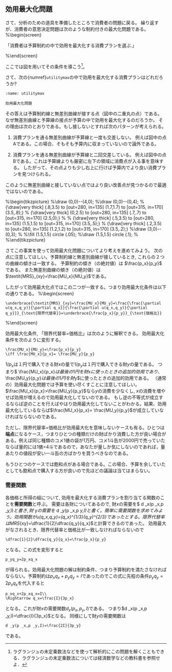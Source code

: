 ## 効用最大化問題
さて、分析のための道具を準備したところで消費者の問題に戻る。
繰り返すが、消費者の意思決定問題は次のような制約付きの最大化問題である。
%\begin{screen}

「消費者は予算制約の中で効用を最大化する消費プランを選ぶ.」

%\end{screen}

ここでは図を用いてその条件を導こう[^note20]。

[^note20]: ラグランジュの未定乗数法などを使って解析的にこの問題を解くこともできる．ラグランジュの未定乗数法については経済数学などの教科書を参照せよ．
 
 さて、次の{numref}`utilitymax`の中で効用を最大化する消費プランはどれだろうか?
```{figure} ch3_img/utilitymax.svg
:name: utilitymax

効用最大化問題
```


その答えは予算制約線と無差別曲線が接する点（図中の二重丸の点）である。
なぜ無差別曲線と予算線の接点が予算の中で効用を最大化するのだろうか。
その理由は次のとおりである。もし接しないとすれば次のパターンが考えられる。
1. 消費プランを通る無差別曲線が予算線と一度も交差しない。
例えば図中の点Aである。この場合、そもそも予算内に収まっていないので論外である。
 
1. 消費プランを通る無差別曲線が予算線と二回交差している。
例えば図中の点Bである。これは予算線よりも厳密に左下の領域に消費点が入る事を意味する。
したがって、その点よりも少し右上に行けば予算内でより良い消費プランを見つけられる。

このように無差別曲線と接していない点ではより良い改善点が見つかるので最適ではないのである。
 


%\begin{tikzpicture}
%\draw (0,0)--(4,0);
%\draw (0,0)--(0,4);
%  {\draw[very thick] (.8,3.5) to [out=280, in=135] (1.7,1.7) to [out=315, in=170] (3.5,.8);}
%  {\draw[very thick] (0,2.5) to [out=280, in=135] (.7,.7) to [out=315, in=170] (2.5,0);}
%
% {\draw[very thick] (.5,3.5) to [out=280, in=135] (1.5,1.5) to [out=315, in=170] (3.5,.5);}
% {\draw[very thick] (.2,3.5) to [out=280, in=135] (1.2,1.2) to [out=315, in=170] (3.5,.2);}
%\draw (3,0)--(0,3);
%
%\fill (1.5,1.5) circle (.05);
%\draw (1.5,1.5) circle (.1);
%
%\end{tikzpicture}

さてこの事実を使って効用最大化問題についてより考えを進めてみよう。
次の点に注意してほしい。予算制約線と無差別曲線が接しているとき, これらの２つの曲線の傾きは一致する。
予算制約の傾き（の絶対値）は $\frac{p_x}{p_y}$ である。
また無差別曲線の傾き（の絶対値）は$\textit{MRS}_{xy}=\frac{MU_x}{MU_y}$である。

したがって効用最大化点ではこの二つが一致する。つまり効用最大化条件は以下の通りである。
%\begin{screen}
```{math}
\underbrace{\textit{MRS}_{xy}=\frac{MU_x}{MU_y}=\frac{\frac{\partial u(q_x,q_y)}{\partial q_x}}{\frac{\partial u(q_x,q_y)}{\partial q_y}}}_{\text{限界代替率}}=\underbrace{\frac{p_x}{p_y}}_{\text{価格比}}
```
%\end{screen}


 効用最大化条件, 「限界代替率$=$価格比」は次のように解釈できる。
効用最大化条件を次のように変形する。
```{math}
\frac{MU_x}{MU_y}=\frac{p_x}{p_y}
\iff \frac{MU_x}{p_x}= \frac{MU_y}{p_y}
```
$1/p_{x}$は１円で購入できる財$x$の量で$1/p_{y}$は１円で購入できる財$y$の量である。
つまり$ \frac{MU_x}{p_x}$は最後の1円を財$x$に使ったときの追加的効用であり、$ \frac{MU_y}{p_y}$は最後の1円を財$y$に使ったときの追加的効用である。
 （通常の）効用最大化問題では予算を使い尽くすことに注意してほしい。
 $\frac{MU_x}{p_x}>\frac{MU_y}{p_y}$なら$y$の消費を少なくし, $x$の消費を増やせば効用が増えるので効用最大化してないのである。
 もし逆の不等式が成立するならば逆のことを行えばやはり効用最大化してないことがわかる。結果、効用最大化しているならば$\frac{MU_x}{p_x}= \frac{MU_y}{p_y}$が成立していなければならないのである。



ただし、限界代替率=価格比が効用最大化を意味しないケースも有る。ひとつは**端点**になるケース，つまりひとつの種類だけの財ばかり消費した方が良い場合がある。例えば同じ種類のコメ1俵の袋が1万円、コメ1斗缶が2000円で売っていたならば量的には1俵$=$4斗であるので，あなたが量しか気にしないのであれば，量あたりの値段が安い一斗缶の方ばかりを買うべきなのである。

もうひとつのケースでは飽和点がある場合である。この場合、予算を余していたとしても飽和点で購入する方が良いので先ほどの議論は当てはまらない。


### 需要関数
 各価格と所得の組について, 効用を最大化する消費プランを割り当てる関数のことを**需要関数**と呼ぶ。 需要は各財についてあるので, 財$x$の需要を$ d _x(p _x,p _y,I)$と書き, 財$ y$の需要を$ d _y(p _x,p _y,I)$と書く。
簡単に需要関数を求めてみよう。効用関数が$u(q_x,q_y)=(q_x)^{1/3}(q_y)^{2/3}$であったとする。
限界代替率は$MRS_{xy}=\dfrac{1}{2}\dfrac{q_y}{q_x}$と計算できるのであった。
効用最大がなされるとき、限界代替率と価格比が一致しなければならないので
```{math}
\dfrac{1}{2}\dfrac{q_y}{q_x}=\frac{p_x}{p_y}
```
となる。この式を変形すると
```{math}
p_yq_y=2p_xq_x
```
が得られる。効用最大化問題の解は制約条件、つまり予算制約を満たさなければならない。予算制約は$p_xq_x+p_yq_y=I$であったのでこの式に先程の条件$p_yq_y=2p_xq_x$を代入すると
```{math}
p_xq_x+2p_xq_x=I\\
\Rightarrow q_x=\frac{I}{3p_x}
```
となる。これが財$x$の需要関数$d _x(p _x,p _y,I)$である。
つまり$d _x(p _x,p _y,I)=\dfrac{I}{3p_x}$となる。
同様にして財$y$の需要関数は
```{math}
d _y(p _x,p _y,I)=\frac{2I}{3p_y}
```
である。





